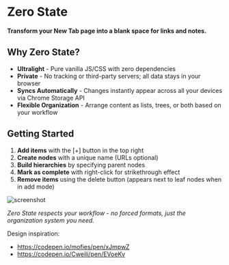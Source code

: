 # Zero State

**Transform your New Tab page into a blank space for links and notes.**

## Why Zero State?

- **Ultralight** - Pure vanilla JS/CSS with zero dependencies
- **Private** - No tracking or third-party servers; all data stays in your browser
- **Syncs Automatically** - Changes instantly appear across all your devices via Chrome Storage API
- **Flexible Organization** - Arrange content as lists, trees, or both based on your workflow

## Getting Started

1. **Add items** with the [+] button in the top right
2. **Create nodes** with a unique name (URLs optional)
3. **Build hierarchies** by specifying parent nodes
4. **Mark as complete** with right-click for strikethrough effect
5. **Remove items** using the delete button (appears next to leaf nodes when in add mode)

![screenshot](misc/screenshot2.png)

*Zero State respects your workflow - no forced formats, just the organization system you need.*

Design inspiration:
- https://codepen.io/mofies/pen/xJmpwZ
- https://codepen.io/Cweili/pen/EVoeKv
